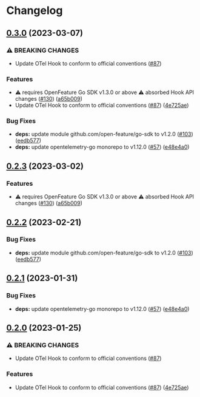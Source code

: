 # Changelog

## [0.3.0](https://github.com/skyerus/go-sdk-contrib/compare/hooks/open-telemetry-v0.2.3...hooks/open-telemetry/v0.3.0) (2023-03-07)


### ⚠ BREAKING CHANGES

* Update OTel Hook to conform to official conventions ([#87](https://github.com/skyerus/go-sdk-contrib/issues/87))

### Features

* ⚠️ requires OpenFeature Go SDK v1.3.0 or above ⚠️ absorbed Hook API changes ([#130](https://github.com/skyerus/go-sdk-contrib/issues/130)) ([a65b009](https://github.com/skyerus/go-sdk-contrib/commit/a65b00957a425b89c261a979f81dcfdf2f5a2bcb))
* Update OTel Hook to conform to official conventions ([#87](https://github.com/skyerus/go-sdk-contrib/issues/87)) ([4e725ae](https://github.com/skyerus/go-sdk-contrib/commit/4e725ae4ebd80a95f617b64490f7a57ce2441fa5))


### Bug Fixes

* **deps:** update module github.com/open-feature/go-sdk to v1.2.0 ([#103](https://github.com/skyerus/go-sdk-contrib/issues/103)) ([eedb577](https://github.com/skyerus/go-sdk-contrib/commit/eedb577745fd98d5189132ebbaa8eb82bdf99dd8))
* **deps:** update opentelemetry-go monorepo to v1.12.0 ([#57](https://github.com/skyerus/go-sdk-contrib/issues/57)) ([e48e4a0](https://github.com/skyerus/go-sdk-contrib/commit/e48e4a0458a38eb1a028c5c3570ceb522c7e7319))

## [0.2.3](https://github.com/open-feature/go-sdk-contrib/compare/hooks/open-telemetry/v0.2.2...hooks/open-telemetry/v0.2.3) (2023-03-02)


### Features

* ⚠️ requires OpenFeature Go SDK v1.3.0 or above ⚠️ absorbed Hook API changes ([#130](https://github.com/open-feature/go-sdk-contrib/issues/130)) ([a65b009](https://github.com/open-feature/go-sdk-contrib/commit/a65b00957a425b89c261a979f81dcfdf2f5a2bcb))

## [0.2.2](https://github.com/open-feature/go-sdk-contrib/compare/hooks/open-telemetry/v0.2.1...hooks/open-telemetry/v0.2.2) (2023-02-21)


### Bug Fixes

* **deps:** update module github.com/open-feature/go-sdk to v1.2.0 ([#103](https://github.com/open-feature/go-sdk-contrib/issues/103)) ([eedb577](https://github.com/open-feature/go-sdk-contrib/commit/eedb577745fd98d5189132ebbaa8eb82bdf99dd8))

## [0.2.1](https://github.com/open-feature/go-sdk-contrib/compare/hooks/open-telemetry/v0.2.0...hooks/open-telemetry/v0.2.1) (2023-01-31)


### Bug Fixes

* **deps:** update opentelemetry-go monorepo to v1.12.0 ([#57](https://github.com/open-feature/go-sdk-contrib/issues/57)) ([e48e4a0](https://github.com/open-feature/go-sdk-contrib/commit/e48e4a0458a38eb1a028c5c3570ceb522c7e7319))

## [0.2.0](https://github.com/open-feature/go-sdk-contrib/compare/hooks/open-telemetry-v0.1.0...hooks/open-telemetry/v0.2.0) (2023-01-25)


### ⚠ BREAKING CHANGES

* Update OTel Hook to conform to official conventions ([#87](https://github.com/open-feature/go-sdk-contrib/issues/87))

### Features

* Update OTel Hook to conform to official conventions ([#87](https://github.com/open-feature/go-sdk-contrib/issues/87)) ([4e725ae](https://github.com/open-feature/go-sdk-contrib/commit/4e725ae4ebd80a95f617b64490f7a57ce2441fa5))
